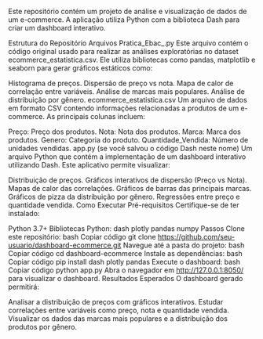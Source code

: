 Este repositório contém um projeto de análise e visualização de dados de um e-commerce. A aplicação utiliza Python com a biblioteca Dash para criar um dashboard interativo.

Estrutura do Repositório
Arquivos
Pratica_Ebac_.py
Este arquivo contém o código original usado para realizar as análises exploratórias no dataset ecommerce_estatistica.csv. Ele utiliza bibliotecas como pandas, matplotlib e seaborn para gerar gráficos estáticos como:

Histograma de preços.
Dispersão de preço vs nota.
Mapa de calor de correlação entre variáveis.
Análise de marcas mais populares.
Análise de distribuição por gênero.
ecommerce_estatistica.csv
Um arquivo de dados em formato CSV contendo informações relacionadas a produtos de um e-commerce. As principais colunas incluem:

Preço: Preço dos produtos.
Nota: Nota dos produtos.
Marca: Marca dos produtos.
Genero: Categoria do produto.
Quantidade_Vendida: Número de unidades vendidas.
app.py (se você salvou o código Dash neste nome)
Um arquivo Python que contém a implementação de um dashboard interativo utilizando Dash. Este aplicativo permite visualizar:

Distribuição de preços.
Gráficos interativos de dispersão (Preço vs Nota).
Mapas de calor das correlações.
Gráficos de barras das principais marcas.
Gráficos de pizza da distribuição por gênero.
Regressões entre preço e quantidade vendida.
Como Executar
Pré-requisitos
Certifique-se de ter instalado:

Python 3.7+
Bibliotecas Python:
dash
plotly
pandas
numpy
Passos
Clone este repositório:
bash
Copiar código
git clone https://github.com/seu-usuario/dashboard-ecommerce.git
Navegue até a pasta do projeto:
bash
Copiar código
cd dashboard-ecommerce
Instale as dependências:
bash
Copiar código
pip install dash plotly pandas
Execute o dashboard:
bash
Copiar código
python app.py
Abra o navegador em http://127.0.0.1:8050/ para visualizar o dashboard.
Resultados Esperados
O dashboard gerado permitirá:

Analisar a distribuição de preços com gráficos interativos.
Estudar correlações entre variáveis como preço, nota e quantidade vendida.
Visualizar os dados das marcas mais populares e a distribuição dos produtos por gênero.
